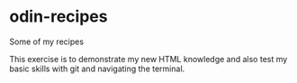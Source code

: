 # odin-recipes
Some of my recipes

This exercise is to demonstrate my new HTML knowledge and also test my basic skills with git and navigating the terminal.